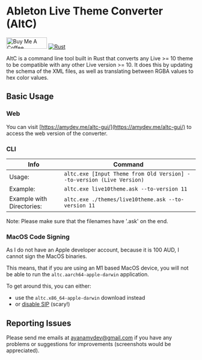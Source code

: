 # Ableton Live Theme Converter (AltC)

<a href="https://www.buymeacoffee.com/amydev" target="_blank"><img src="https://cdn.buymeacoffee.com/buttons/v2/default-yellow.png" alt="Buy Me A Coffee" style="height: 30px !important;width: 108px !important;" ></a>
[![Rust](https://github.com/amydevs/AbletonLiveThemeConverter/actions/workflows/rust.yml/badge.svg?branch=master&event=push)](https://github.com/amydevs/AbletonLiveThemeConverter/actions/workflows/rust.yml)

AltC is a command line tool built in Rust that converts any Live >= 10 theme to be compatible with any other Live version >= 10. It does this by updating the schema of the XML files, as well as translating between RGBA values to hex color values.

## Basic Usage

### Web

You can visit [https://amydev.me/altc-gui/](https://amydev.me/altc-gui/) to access the web version of the converter.

### CLI

|Info|Command|
|-|-|
|Usage:                     |`altc.exe [Input Theme from Old Version] --to-version (Live Version)`|
|Example:                   |`altc.exe live10theme.ask --to-version 11`|
|Example with Directories:  |`altc.exe ./themes/live10theme.ask --to-version 11`|

Note: Please make sure that the filenames have '.ask' on the end.

### MacOS Code Signing

As I do not have an Apple developer account, because it is 100 AUD, I cannot sign the MacOS binaries.

This means, that if you are using an M1 based MacOS device, you will not be able to run the `altc.aarch64-apple-darwin` application.

To get around this, you can either:

- use the `altc.x86_64-apple-darwin` download instead
- or [disable SIP](https://developer.apple.com/documentation/security/disabling_and_enabling_system_integrity_protection) (scary!)

## Reporting Issues

Please send me emails at [ayanamydev@gmail.com](mailto:ayanamydev@gmail.com) if you have any problems or suggestions for improvements (screenshots would be appreciated).
